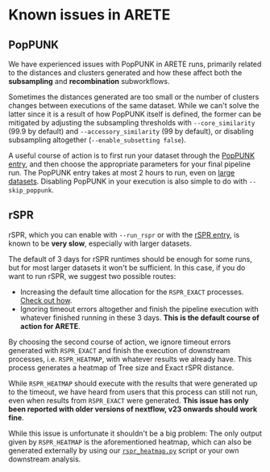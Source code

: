 # Known issues in ARETE

## PopPUNK

We have experienced issues with PopPUNK in ARETE runs, primarily related to the distances and clusters generated and how these affect both the **subsampling** and **recombination** subworkflows.

Sometimes the distances generated are too small or the number of clusters changes between executions of the same dataset.
While we can't solve the latter since it is a result of how PopPUNK itself is defined, the former can be mitigated by adjusting the subsampling thresholds with `--core_similarity` (99.9 by default) and `--accessory_similarity` (99 by default), or disabling subsampling altogether (`--enable_subsetting false`).

A useful course of action is to first run your dataset through the [PopPUNK entry](https://beiko-lab.github.io/arete/usage/#poppunk-entry), and then choose the appropriate parameters for your final pipeline run.
The PopPUNK entry takes at most 2 hours to run, even on [large datasets](https://beiko-lab.github.io/arete/resource_profiles/).
Disabling PopPUNK in your execution is also simple to do with `--skip_poppunk`.

## rSPR

rSPR, which you can enable with `--run_rspr` or with the [rSPR entry](https://beiko-lab.github.io/arete/usage/#rspr-entry), is known to be **very slow**, especially with larger datasets.

The default of 3 days for rSPR runtimes should be enough for some runs, but for most larger datasets it won't be sufficient. In this case, if you do want to run rSPR, we suggest two possible routes:

- Increasing the default time allocation for the `RSPR_EXACT` processes. [Check out how](https://beiko-lab.github.io/arete/usage/#custom-resource-requests).
- Ignoring timeout errors altogether and finish the pipeline execution with whatever finished running in these 3 days. **This is the default course of action for ARETE**.

By choosing the second course of action, we ignore timeout errors generated with `RSPR_EXACT` and finish the execution of downstream processes, i.e. `RSPR_HEATMAP`, with whatever results we already have.
This process generates a heatmap of Tree size and Exact rSPR distance.

While `RSPR_HEATMAP` should execute with the results that were generated up to the timeout, we have heard from users that this process can still not run, even when results from `RSPR_EXACT` were generated. **This issue has only been reported with older versions of nextflow, v23 onwards should work fine**.

While this issue is unfortunate it shouldn't be a big problem: The only output given by `RSPR_HEATMAP` is the aforementioned heatmap, which can also be generated externally by using our [`rspr_heatmap.py`](https://github.com/beiko-lab/arete/blob/master/bin/rspr_heatmap.py) script or your own downstream analysis.
